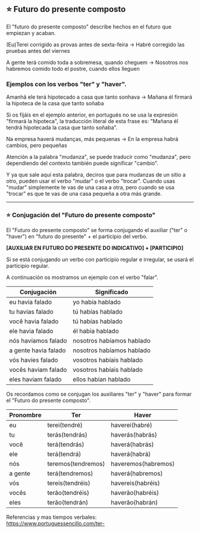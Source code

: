 ## :star: Futuro do presente composto

El "futuro do presente composto" describe hechos en el futuro que empiezan y acaban.

(Eu)Terei corrigido as provas antes de sexta-feira -> Habré corregido las pruebas antes del viernes

A gente terá comido toda a sobremesa, quando cheguem -> Nosotros nos habremos comido todo el postre, cuando  ellos lleguen


### Ejemplos con los verbos "ter" y "haver".

Amanhã ele terá hipotecado a casa que tanto sonhava -> Mañana él firmará la hipoteca de la casa que tanto soñaba

Si os fijáis en el ejemplo anterior, en portugués no se usa la expresión "firmará la hipoteca", la traducción literal de esta frase es: "Mañana él tendrá hipotecada la casa que tanto soñaba".

Na empresa haverá mudanças, más pequenas -> En la empresa habrá cambios, pero pequeñas

Atención a la palabra "mudanza", se puede traducir como "mudanza", pero dependiendo del contexto también puede significar "cambio".

Y ya que sale aquí esta palabra, deciros que para mudanzas de un sitio a otro, pueden usar el verbo "mudar" o el verbo "trocar". Cuando usas "mudar" simplemente te vas de una casa a otra, pero cuando se usa "trocar" es que te vas de una casa pequeña a otra más grande.

---

### :star: Conjugación del "Futuro do presente composto"

El "Futuro do presente composto" se forma conjugando el auxiliar ("ter" o "haver") en "futuro do presente" + el participio del verbo.

**[AUXILIAR EN FUTURO DO PRESENTE DO  INDICATIVO] + [PARTICIPIO]**

Si se está conjugando un verbo con participio regular e irregular, se usará el participio regular.

A continuación os mostramos un ejemplo con el verbo "falar".

| Conjugación | Significado |
| ----------- | ----------- |
| eu havia falado | yo había hablado |
| tu havias falado | tú habías hablado |
| você havia falado | tú habías hablado |
| ele havia falado | él había hablado |
| nós havíamos falado | nosotros habíamos hablado |
| a gente havia falado | nosotros habíamos hablado |
| vós havíes falado | vosotros habíais hablado |
| vocês haviam falado | vosotros habíais hablado |
| eles haviam falado | ellos habían hablado |


Os recordamos como se conjugan los auxiliares "ter" y  "haver" para formar el "Futuro do presente composto".

| Pronombre | Ter | Haver |
| --------- | --- | ----- |
| eu | terei(tendré) | haverei(habré) |
| tu | terás(tendrás) | haverás(habrás) |
| você | terá(tendrás) | haverá(habrás) |
| ele | terá(tendrá) | haverá(habrá) |
| nós | teremos(tendremos) | haveremos(habremos) |
| a gente | terá(tendremos) | haverá(habremos) |
| vós | tereis(tendréis) | havereis(habréis) |
| vocês | terão(tendréis)  | haverão(habréis) |
| eles |terão(tendrán) | haverão(habrán) |

Referencias y mas tiempos verbales: https://www.portuguessencillo.com/ter-
